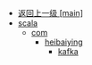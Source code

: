 - [返回上一级 [main]](notes/code/spark/spark-streaming-kafka/src/main/)
- [scala](notes/code/spark/spark-streaming-kafka/src/main/scala/)
  - [com](notes/code/spark/spark-streaming-kafka/src/main/scala/com/)
    - [heibaiying](notes/code/spark/spark-streaming-kafka/src/main/scala/com/heibaiying/)
      - [kafka](notes/code/spark/spark-streaming-kafka/src/main/scala/com/heibaiying/kafka/)
